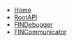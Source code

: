 <!-- docs/_sidebar.md -->

* [Home](/)
* [RootAPI](/rootapi/)
* [FINDebugger](/debugger/)
* [FINCommunicator](/communicator/)